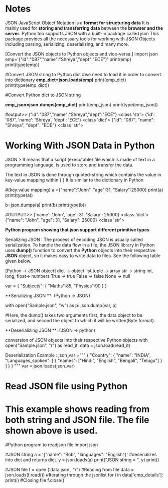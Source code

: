 # Notes

JSON JavaScript Object Notation is a **format for structuring data**
It is mainly used for **storing and transferring data** between the **browser and the server**.
Python too supports JSON with a built-in package called json
This package provides all the necessary tools for working with JSON Objects including parsing, serializing, deserializing, and many more. 


[Convert the JSON objects to Python objects and vice-versa.]
import json
emp='{"id":"087","name":"Shreya","dept":"ECE"}'
print(emp)
print(type(emp))

#Convert JSON string to Python dict
#we need to load it in order to convert into dictionary
**emp_dict=json.loads(emp)**
print(emp_dict)
print(type(emp_dict))

#Convert Python dict to JSON string

**emp_json=json.dumps(emp_dict)**
print(emp_json)
print(type(emp_json))

#output>>
{"id":"087","name":"Shreya","dept":"ECE"}
<class 'str'>
{'id': '087', 'name': 'Shreya', 'dept': 'ECE'}
<class 'dict'>
{"id": "087", "name": "Shreya", "dept": "ECE"}
<class 'str'>

# Working With JSON Data in Python
JSON >  It means that a script (executable) file which is made of text in a programming language, is used to store and transfer the data.

The text in JSON is done through quoted-string which contains the value in key-value mapping within { }
It is similar to the dictionary in Python

#{key:value mapping}
a ={"name":"John",
   "age":31,
    "Salary":25000}
print(a)
print(type(a))


b=json.dumps(a)
print(b)
print(type(b))

#OUTPUT>>
{'name': 'John', 'age': 31, 'Salary': 25000}
<class 'dict'>
{"name": "John", "age": 31, "Salary": 25000}
<class 'str'>


 **Python program showing that json support different primitive types**

Serializing JSON : 
The process of encoding JSON is usually called serialization.
To handle the data flow in a file, the JSON library in Python uses **dump()** function to convert the **Python** objects into their respective **JSON** object, so it makes easy to write data to files. See the following table given below.  


[Python ->	JSON object]
dict	-> object
list,tuple ->	array
str	-> string
int, long, float-> numbers
True	-> true
False	-> false
None ->	null



var = {
	"Subjects": {
				"Maths":85,
				"Physics":90
				}
	}
  
**Serializing JSON **: (Python -> JSON)

with open("Sample.json", "w") as p:
     json.dump(var, p)

#Here, the dump() takes two arguments first, the data object to be serialized, and second the object to which it will be written(Byte format). 

**Deserializing JSON **: (JSON -> python)

conversion of JSON objects into their respective Python objects
with open("Sample.json", "r") as read_it:
     data = json.load(read_it)

Deserialization Example : 
json_var ="""
{
	"Country": {
		"name": "INDIA",
		"Languages_spoken": [
			{
				"names": ["Hindi", "English", "Bengali", "Telugu"]
			}
		]
	}
}
"""
var = json.loads(json_var)

# Read JSON file using Python
# This example shows reading from both string and JSON file. The file shown above is used.

#Python program to readjson file
import json

#JSON string
a = '{"name": "Bob", "languages": "English"}'
#deserializes into dict and returns dict.
y = json.loads(a)
print("JSON string = ", y)
print()


#JSON file
f = open ('data.json', "r")
#Reading from file
data = json.loads(f.read())
#Iterating through the jsonlist
for i in data['emp_details']:
	print(i)
#Closing file
f.close()


